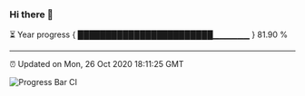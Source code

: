 ### Hi there 👋

⏳ Year progress { ████████████████████████▁▁▁▁▁▁ } 81.90 %

---

⏰ Updated on Mon, 26 Oct 2020 18:11:25 GMT

![Progress Bar CI](https://github.com/liununu/liununu/workflows/Progress%20Bar%20CI/badge.svg)

